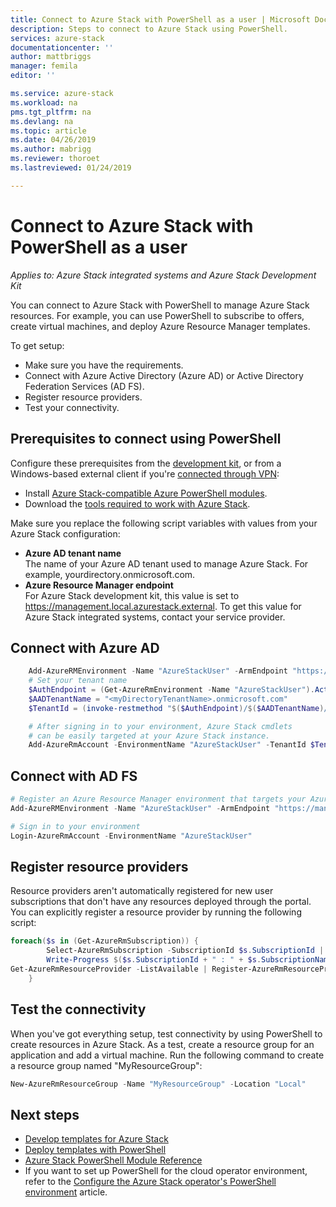 ```yaml
---
title: Connect to Azure Stack with PowerShell as a user | Microsoft Docs
description: Steps to connect to Azure Stack using PowerShell. 
services: azure-stack
documentationcenter: ''
author: mattbriggs
manager: femila
editor: ''

ms.service: azure-stack
ms.workload: na
pms.tgt_pltfrm: na
ms.devlang: na
ms.topic: article
ms.date: 04/26/2019
ms.author: mabrigg
ms.reviewer: thoroet
ms.lastreviewed: 01/24/2019

---
```


# Connect to Azure Stack with PowerShell as a user

*Applies to: Azure Stack integrated systems and Azure Stack Development Kit*

You can connect to Azure Stack with PowerShell to manage Azure Stack resources. For example, you can use PowerShell to subscribe to offers, create virtual machines, and deploy Azure Resource Manager templates.

To get setup:
  - Make sure you have the requirements.
  - Connect with Azure Active Directory (Azure AD) or Active Directory Federation Services (AD FS). 
  - Register resource providers.
  - Test your connectivity.

## Prerequisites to connect using PowerShell

Configure these prerequisites from the [development kit](../asdk/asdk-connect.md#connect-to-azure-stack-using-rdp), or from a Windows-based external client if you're [connected through VPN](../asdk/asdk-connect.md#connect-to-azure-stack-using-vpn):

* Install [Azure Stack-compatible Azure PowerShell modules](../operator/azure-stack-powershell-install.md).
* Download the [tools required to work with Azure Stack](../operator/azure-stack-powershell-download.md).

Make sure you replace the following script variables with values from your Azure Stack configuration:

- **Azure AD tenant name**  
  The name of your Azure AD tenant used to manage Azure Stack. For example, yourdirectory.onmicrosoft.com.
- **Azure Resource Manager endpoint**  
  For Azure Stack development kit, this value is set to https://management.local.azurestack.external. To get this value for Azure Stack integrated systems, contact your service provider.

## Connect with Azure AD

```powershell  
    Add-AzureRMEnvironment -Name "AzureStackUser" -ArmEndpoint "https://management.local.azurestack.external"
    # Set your tenant name
    $AuthEndpoint = (Get-AzureRmEnvironment -Name "AzureStackUser").ActiveDirectoryAuthority.TrimEnd('/')
    $AADTenantName = "<myDirectoryTenantName>.onmicrosoft.com"
    $TenantId = (invoke-restmethod "$($AuthEndpoint)/$($AADTenantName)/.well-known/openid-configuration").issuer.TrimEnd('/').Split('/')[-1]

    # After signing in to your environment, Azure Stack cmdlets
    # can be easily targeted at your Azure Stack instance.
    Add-AzureRmAccount -EnvironmentName "AzureStackUser" -TenantId $TenantId
```

## Connect with AD FS

  ```powershell  
  # Register an Azure Resource Manager environment that targets your Azure Stack instance
  Add-AzureRMEnvironment -Name "AzureStackUser" -ArmEndpoint "https://management.local.azurestack.external"

  # Sign in to your environment
  Login-AzureRmAccount -EnvironmentName "AzureStackUser"
  ```

## Register resource providers

Resource providers aren't automatically registered for new user subscriptions that don't have any resources deployed through the portal. You can explicitly register a resource provider by running the following script:

```powershell  
foreach($s in (Get-AzureRmSubscription)) {
        Select-AzureRmSubscription -SubscriptionId $s.SubscriptionId | Out-Null
        Write-Progress $($s.SubscriptionId + " : " + $s.SubscriptionName)
Get-AzureRmResourceProvider -ListAvailable | Register-AzureRmResourceProvider
    }
```

## Test the connectivity

When you've got everything setup, test connectivity by using PowerShell to create resources in Azure Stack. As a test, create a resource group for an application and add a virtual machine. Run the following command to create a resource group named "MyResourceGroup":

```powershell  
New-AzureRmResourceGroup -Name "MyResourceGroup" -Location "Local"
```

## Next steps

- [Develop templates for Azure Stack](azure-stack-develop-templates.md)
- [Deploy templates with PowerShell](azure-stack-deploy-template-powershell.md)
- [Azure Stack PowerShell Module Reference](https://docs.microsoft.com/powershell/azure/azure-stack/overview)
- If you want to set up PowerShell for the cloud operator environment, refer to the [Configure the Azure Stack operator's PowerShell environment](../operator/azure-stack-powershell-configure-admin.md) article.
